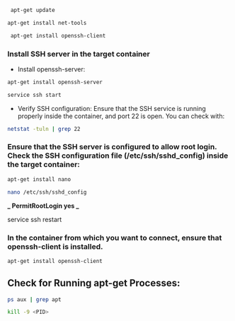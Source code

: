 ```bash
 apt-get update
```

```bash
apt-get install net-tools
```

```bash
 apt-get install openssh-client
```

### Install SSH server in the target container

-   Install openssh-server:

```bash
apt-get install openssh-server
```

```bash
service ssh start
```

-   Verify SSH configuration:
    Ensure that the SSH service is running properly inside the container, and port 22 is open. You can check with:

```bash
netstat -tuln | grep 22
```

### Ensure that the SSH server is configured to allow root login. Check the SSH configuration file (/etc/ssh/sshd_config) inside the target container:

```bash
apt-get install nano
```

```bash
nano /etc/ssh/sshd_config
```

**_ PermitRootLogin yes _**

service ssh restart

### In the container from which you want to connect, ensure that openssh-client is installed.

```bash
apt-get install openssh-client
```

## Check for Running apt-get Processes:

```bash
ps aux | grep apt
```

```bash
kill -9 <PID>
```

